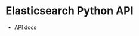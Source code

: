 # Elasticsearch Python API

* [API docs](https://elasticsearch-py.readthedocs.io/en/master/api.html)